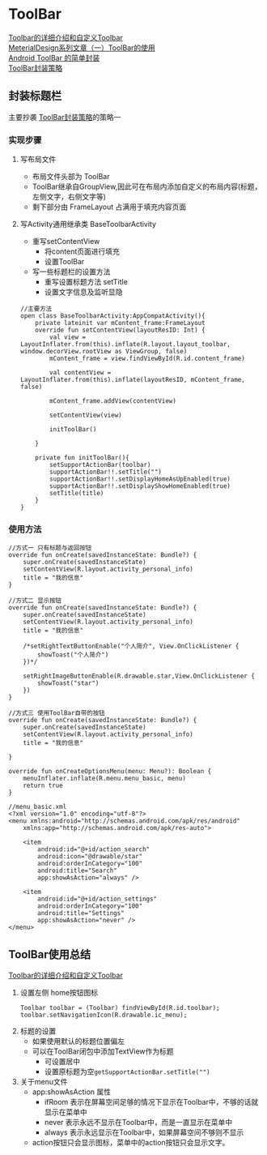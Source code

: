 # ToolBar

[Toolbar的详细介绍和自定义Toolbar](https://blog.csdn.net/da_caoyuan/article/details/79557704)   
[MeterialDesign系列文章（一）ToolBar的使用](https://juejin.im/post/5ad84f38f265da50412ebc75#heading-11)   
[Android ToolBar 的简单封装](https://www.cnblogs.com/brucemengbm/p/7074218.html)   
[ToolBar封装策略](https://juejin.im/post/5ac1a251f265da2397070463)   

## 封装标题栏

主要抄袭 [ToolBar封装策略](https://juejin.im/post/5ac1a251f265da2397070463)的策略一

### 实现步骤

1. 写布局文件
    - 布局文件头部为 ToolBar
    - ToolBar继承自GroupView,因此可在布局内添加自定义的布局内容(标题，左侧文字，右侧文字等)
    - 剩下部分由 FrameLayout 占满用于填充内容页面
2. 写Activity通用继承类 BaseToolbarActivity
    - 重写setContentView
        + 将content页面进行填充
        + 设置ToolBar
    - 写一些标题栏的设置方法
        + 重写设置标题方法 setTitle
        + 设置文字信息及监听显隐

    ```
    //主要方法
    open class BaseToolbarActivity:AppCompatActivity(){
        private lateinit var mContent_frame:FrameLayout
        override fun setContentView(layoutResID: Int) {
            val view = LayoutInflater.from(this).inflate(R.layout.layout_toolbar, window.decorView.rootView as ViewGroup, false)
            mContent_frame = view.findViewById(R.id.content_frame)

            val contentView = LayoutInflater.from(this).inflate(layoutResID, mContent_frame, false)

            mContent_frame.addView(contentView)

            setContentView(view)

            initToolBar()

        }

        private fun initToolBar(){
            setSupportActionBar(toolbar)
            supportActionBar!!.setTitle("")
            supportActionBar!!.setDisplayHomeAsUpEnabled(true)
            supportActionBar!!.setDisplayShowHomeEnabled(true)
            setTitle(title)
        }
    }
    ```

### 使用方法

```
//方式一 只有标题与返回按钮
override fun onCreate(savedInstanceState: Bundle?) {
    super.onCreate(savedInstanceState)
    setContentView(R.layout.activity_personal_info)
    title = "我的信息"
}

//方式二 显示按钮
override fun onCreate(savedInstanceState: Bundle?) {
    super.onCreate(savedInstanceState)
    setContentView(R.layout.activity_personal_info)
    title = "我的信息"

    /*setRightTextButtonEnable("个人简介", View.OnClickListener {
        showToast("个人简介")
    })*/

    setRightImageButtonEnable(R.drawable.star,View.OnClickListener {
        showToast("star")
    })
}

//方式三 使用ToolBar自带的按钮
override fun onCreate(savedInstanceState: Bundle?) {
    super.onCreate(savedInstanceState)
    setContentView(R.layout.activity_personal_info)
    title = "我的信息"

}

override fun onCreateOptionsMenu(menu: Menu?): Boolean {
    menuInflater.inflate(R.menu.menu_basic, menu)
    return true
}

//menu_basic.xml
<?xml version="1.0" encoding="utf-8"?>
<menu xmlns:android="http://schemas.android.com/apk/res/android"
    xmlns:app="http://schemas.android.com/apk/res-auto">

    <item
        android:id="@+id/action_search"
        android:icon="@drawable/star"
        android:orderInCategory="100"
        android:title="Search"
        app:showAsAction="always" />

    <item
        android:id="@+id/action_settings"
        android:orderInCategory="100"
        android:title="Settings"
        app:showAsAction="never" />
</menu>

```

## ToolBar使用总结
[Toolbar的详细介绍和自定义Toolbar](https://blog.csdn.net/da_caoyuan/article/details/79557704)   

1. 设置左侧 home按钮图标
    ```
    Toolbar toolbar = (Toolbar) findViewById(R.id.toolbar);
    toolbar.setNavigationIcon(R.drawable.ic_menu);
    ```
2. 标题的设置
    - 如果使用默认的标题位置偏左
    - 可以在ToolBar闭包中添加TextView作为标题
        + 可设置居中
        + 设置原标题为空`getSupportActionBar.setTitle("")`
3. 关于menu文件
    - app:showAsAction 属性
        + ifRoom 表示在屏幕空间足够的情况下显示在Toolbar中，不够的话就显示在菜单中
        + never 表示永远不显示在Toolbar中，而是一直显示在菜单中
        + always 表示永远显示在Toolbar中，如果屏幕空间不够则不显示
    - action按钮只会显示图标，菜单中的action按钮只会显示文字。



